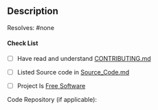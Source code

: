 <!-- PLEASE READ OUR [CONTRIBUTING GUIDELINES](https://github.com/privacytoolsIO/privacytools.io/blob/master/.github/CONTRIBUTING.md) BEFORE SUBMITTING -->

## Description

Resolves: #none <!-- The number of the issue that is resolved by this pull request. If there is none, feel free to delete this line -->

<!--
## Screenshots

Please add screenshots if applicable
-->

#### Check List

- [ ] Have read and understand [CONTRIBUTING.md](https://github.com/privacytoolsIO/privacytools.io/blob/master/.github/CONTRIBUTING.md)

- [ ] Listed Source code in [Source_Code.md](https://github.com/privacytoolsIO/privacytools.io/blob/master/source_code.md)

- [ ] Project Is [Free Software](https://www.wikipedia.org/wiki/Free_software)

Code Repository (if applicable): 

